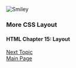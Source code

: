 ![Smiley](https://images.unsplash.com/photo-1551717743-49959800b1f6?ixlib=rb-1.2.1&ixid=eyJhcHBfaWQiOjEyMDd9&auto=format&fit=crop&w=500&q=60)

### More CSS Layout


#### HTML Chapter 15: Layout

[Next Topic](class-09.md)  
[Main Page](README.md)